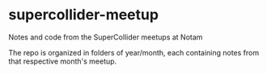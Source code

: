# supercollider-meetup

Notes and code from the SuperCollider meetups at Notam

The repo is organized in folders of year/month, each containing notes from that respective month's meetup.
